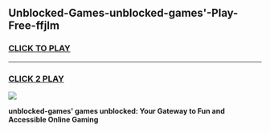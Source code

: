 
## Unblocked-Games-unblocked-games'-Play-Free-ffjlm
<h3>
<a href="https://premium76.site?title=unblocked-games'&ref=21A">CLICK TO PLAY</a></h3>
<hr>

<h3>
<a href="https://premium76.site?title=unblocked-games'&ref=21A">CLICK 2 PLAY</a>
  
</h3>

<a href="https://premium76.site?title=unblocked-games'&ref=21A"><img src="https://clearcache.store/games.png"></a>


**unblocked-games' games unblocked: Your Gateway to Fun and Accessible Online Gaming**
